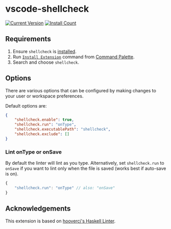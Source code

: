 # vscode-shellcheck

[![Current Version](http://vsmarketplacebadge.apphb.com/version/timonwong.shellcheck.svg)](https://marketplace.visualstudio.com/items?itemName=timonwong.shellcheck)
[![Install Count](http://vsmarketplacebadge.apphb.com/installs/timonwong.shellcheck.svg)](https://marketplace.visualstudio.com/items?itemName=timonwong.shellcheck)

## Requirements

1. Ensure `shellcheck` is [installed](https://github.com/koalaman/shellcheck#installing).
2. Run [`Install Extension`](https://code.visualstudio.com/docs/editor/extension-gallery#_install-an-extension) command from [Command Palette](https://code.visualstudio.com/Docs/editor/codebasics#_command-palette).
3. Search and choose `shellcheck`.

## Options

There are various options that can be configured by making changes to your user or workspace preferences.

Default options are:

```json
{
    "shellcheck.enable": true,
    "shellcheck.run": "onType",
    "shellcheck.executablePath": "shellcheck",
    "shellcheck.exclude": []
}
```

### Lint onType or onSave

By default the linter will lint as you type. Alternatively, set `shellcheck.run` to `onSave` if you want to lint only when the file is saved (works best if auto-save is on).

```javascript
{
    "shellcheck.run": "onType" // also: "onSave"
}
```

## Acknowledgements

This extension is based on [hoovercj's Haskell Linter](https://github.com/hoovercj/vscode-haskell-linter).
